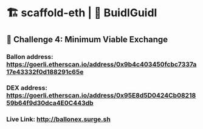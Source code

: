 # 🏗 scaffold-eth | 🏰 BuidlGuidl

## 🚩 **Challenge 4: Minimum Viable Exchange**

### Ballon address: https://goerli.etherscan.io/address/0x9b4c403450fcbc7337a17e43332f0d188291c65e

### DEX address: https://goerli.etherscan.io/address/0x95E8d5D0424Cb0821859b64f9d30dca4E0C443db

### Live Link: http://ballonex.surge.sh
